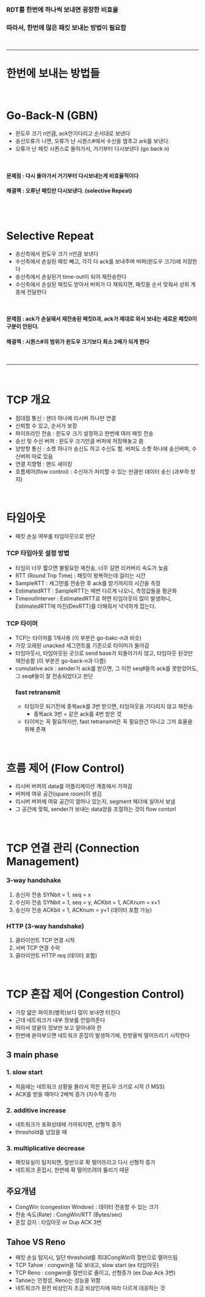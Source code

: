 ### RDT를 한번에 하나씩 보내면 굉장한 비효율
### 따라서, 한번에 많은 패킷 보내는 방법이 필요함

<br>

---

# 한번에 보내는 방법들 

<br>

# Go-Back-N (GBN)
- 윈도우 크기 n만큼, ack안기다리고 순서대로 보낸다
- 송신오류가 나면, 오류가 난 시퀀스#에서 수신을 멈추고 ark를 보낸다.
- 오류가 난 패킷 시퀀스로 돌아가서, 거기부터 다시보낸다 (go back n)

<br>

#### 문제점 : 다시 돌아가서 거기부터 다시보내는게 비효율적이다
#### 해결책 : 오류난 패킷만 다시보낸다. (selective Repeat)

<br>



<br>

# Selective Repeat
- 송신측에서 윈도우 크기 n만큼 보낸다
- 수신측에서 손실된 패킷 빼고, 각각 다 ack를 보내주며 버퍼(윈도우 크기)에 저장한다
- 송신측에서 손실된거 time-out이 되어 재전송한다
- 수신측에서 손실된 패킷도 받아서 버퍼가 다 채워지면, 패킷을 순서 맞춰서 상위 계층에 전달한다
<br>

#### 문제점 : ack가 손실돼서 재전송된 패킷0과, ack가 제대로 와서 보내는 새로운 패킷0이 구분이 안된다.
#### 해결책 : 시퀀스#의 범위가 윈도우 크기보다 최소 2배가 되게 한다

<br>

---

<br>

# TCP 개요
- 점대점 통신 : 샌더 하나에 리시버 하나만 연결
- 신뢰할 수 있고, 순서가 보장
- 파이프라인 전송 : 윈도우 크기 설정하고 한번에 여러 패킷 전송
- 송신 및 수신 버퍼 : 윈도우 크기만큼 버퍼에 저장해놓고 씀
- 양방향 통신 : 소켓 하나가 송신도 하고 수신도 함. 버퍼도 소켓 하나에 송신버퍼, 수신버퍼 따로 있음
- 연결 지향형 : 핸드 셰이킹
- 흐름제어(flow control) : 수신자가 처리할 수 있는 만큼만 데이터 송신 (과부하 방지)

<br>

# 타임아웃
- 패킷 손실 여부를 타임아웃으로 판단
### TCP 타임아웃 설정 방법
- 타임이 너무 짧으면 불필요한 재전송, 너무 길면 리커버리 속도가 늦음
- RTT (Round Trip Time) : 패킷이 왕복하는데 걸리는 시간
- SampleRTT : 세그먼를 전송한 후 ack를 받기까지의 시간을 측정
- EstimatedRTT : SampleRTT는 매번 다르게 나오니, 측정값들을 평균화
- TimeoutInterver : EstimatedRTT로 하면 타임아웃이 많이 발생하니, EstimatedRTT에 마진(DevRTT)를 더해줘서 넉넉하게 잡는다.
### TCP 타이머
- TCP는 타이머를 1개사용 (이 부분은 go-bakc-n과 비슷)
- 가장 오래된 unacked 세그먼트를 기준으로 타이머가 돌아감
- 타임아웃시, 타임아웃된 곳으로 send base가 되돌아가지 않고, 타임아웃 된것만 재전송함 (이 부분은 go-back-n과 다름)
- cumulative ack : sender가 ack를 받으면, 그 이전 seq#들의 ack를 못받았어도, 그 seq#들이 잘 전송되었다고 판단
  ### fast retransmit
  - 타임아웃 되기전에 중복ack를 3번 받으면, 타임아웃을 기다리지 않고 재전송
    - 중복ack 3번 = 같은 ack를 4번 받은 것
  - 타이머는 꼭 필요하지만, fast retransmit은 꼭 필요한건 아니고 그저 효율을 위해 존재

<br>

# 흐름 제어 (Flow Control)
- 리시버 버퍼의 data를 어플리케이션 계층에서 가져감
- 버퍼에 여유 공간(spare room)이 생김
- 리시버 버퍼에 여유 공간이 얼마나 있는지, segment 헤더에 실어서 보냄
- 그 공간에 맞춰, sender가 보내는 data양을 조절하는 것이 flow contorl

<br>

# TCP 연결 관리 (Connection Management)
### 3-way handshake
1. 송신자 전송 SYNbit = 1, seq = x
2. 수신자 전송 SYNbit = 1, seq = y, ACKbit = 1, ACKnum = x+1
3. 송신자 전송 ACKbit = 1, ACKnum = y+1 (데이터 포함 가능)
### HTTP (3-way handshake)
1. 클라이언트 TCP 연결 시작
2. 서버 TCP 연결 수락
3. 클라이언트 HTTP req (데이터 포함)

<br>

# TCP 혼잡 제어 (Congestion Control)
- 가장 얇은 파이프(병목)보다 많이 보내면 터진다
- 근데 네트워크가 내부 정보를 안알려준다
- 따라서 양끝의 정보만 보고 알아내야 한
- 한번에 쏟아부으면 네트워크 혼잡이 발생하기에, 한방울씩 떨어뜨리기 시작한다
## 3 main phase
### 1. slow start
- 처음에는 네트워크 상황을 몰라서 작은 윈도우 크기로 시작 (1 MSS)
- ACK를 받을 때마다 2배씩 증가 (지수적 증가)
### 2. additive increase
- 네트워크가 포화상태에 가까워지면, 선형적 증가
- threshold를 넘었을 때
### 3. multiplicative decrease
- 패킷유실이 탐지되면, 절반으로 확 떨어뜨리고 다시 선형적 증가
- 네트워크 혼잡시, 한번에 확 떨어뜨려야 뚫리기 때문
## 주요개념
- CongWin (congestion Window) : 데이터 전송할 수 있는 크기
- 전송 속도(Rate) : CongWin/RTT (Bytes/sec)
- 혼잡 감지 : 타임아웃 or Dup ACK 3번
## Tahoe VS Reno
- 패킷 손실 탐지시, 일단 threshold를 최대CongWin의 절반으로 떨어뜨림
- TCP Tahoe : congwin을 1로 보내고, slow start (ex 타임아웃)
- TCP Reno : congwin을 절반으로 줄이고, 선형증가 (ex Dup Ack 3번)
- Tahoe는 안정성, Reno는 성능을 위함
- 네트워크가 완전 비상인지 조금 비상인지에 따라 다르게 대응하는 것
